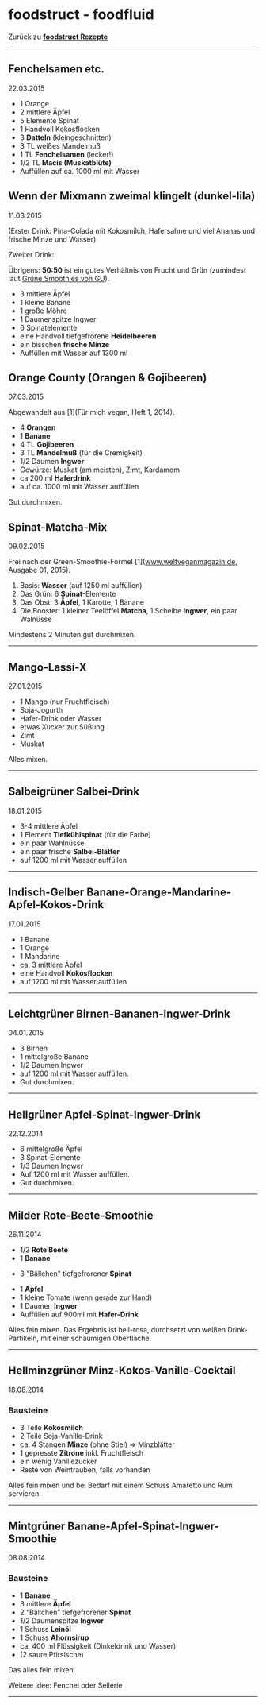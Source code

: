 foodstruct - foodfluid
======================

Zurück zu **[foodstruct Rezepte](foodstruct.md)**

---

Fenchelsamen etc.
-----------------
22.03.2015

* 1 Orange
* 2 mittlere Äpfel
* 5 Elemente Spinat
* 1 Handvoll Kokosflocken
* 3 **Datteln** (kleingeschnitten)
* 3 TL weißes Mandelmuß
* 1 TL **Fenchelsamen** (lecker!)
* 1/2 TL **Macis (Muskatblüte)**
* Auffüllen auf ca. 1000 ml mit Wasser


Wenn der Mixmann zweimal klingelt (dunkel-lila)
-----------------------------------------------
11.03.2015

(Erster Drink: Pina-Colada mit Kokosmilch, Hafersahne und viel Ananas und frische Minze und Wasser)

Zweiter Drink:

Übrigens: **50:50** ist ein gutes Verhältnis von Frucht und Grün (zumindest laut [Grüne Smoothies von GU](http://www.gu.de/buecher/kochbuecher/gesunde-leichte-kueche/441986-gruene-smoothies/)).

* 3 mittlere Äpfel
* 1 kleine Banane
* 1 große Möhre
* 1 Daumenspitze Ingwer
* 6 Spinatelemente
* eine Handvoll tiefgefrorene **Heidelbeeren**
* ein bisschen **frische Minze**
* Auffüllen mit Wasser auf 1300 ml


Orange County (Orangen & Gojibeeren)
------------------------------------
07.03.2015

Abgewandelt aus [1](Für mich vegan, Heft 1, 2014).

* 4 **Orangen**
* 1 **Banane**
* 4 TL **Gojibeeren**
* 3 TL **Mandelmuß** (für die Cremigkeit)
* 1/2 Daumen **Ingwer**
* Gewürze: Muskat (am meisten), Zimt, Kardamom
* ca 200 ml **Haferdrink**
* auf ca. 1000 ml mit Wasser auffüllen

Gut durchmixen.


Spinat-Matcha-Mix
-----------------
09.02.2015

Frei nach der Green-Smoothie-Formel [1](www.weltveganmagazin.de, Ausgabe 01, 2015).

1) Basis:       **Wasser** (auf 1250 ml auffüllen)
2) Das Grün:    6 **Spinat**-Elemente
3) Das Obst:    3 **Äpfel**, 1 Karotte, 1 Banane
4) Die Booster: 1 kleiner Teelöffel **Matcha**, 1 Scheibe **Ingwer**, ein paar Walnüsse

Mindestens 2 Minuten gut durchmixen.

---

Mango-Lassi-X
-------------
27.01.2015

* 1 Mango (nur Fruchtfleisch)
* Soja-Jogurth
* Hafer-Drink oder Wasser
* etwas Xucker zur Süßung
* Zimt
* Muskat

Alles mixen.

---

Salbeigrüner Salbei-Drink
-------------------------
18.01.2015

* 3-4 mittlere Äpfel
* 1 Element **Tiefkühlspinat** (für die Farbe)
* ein paar Wahlnüsse
* ein paar frische **Salbei-Blätter**
* auf 1200 ml mit Wasser auffüllen

---

Indisch-Gelber Banane-Orange-Mandarine-Apfel-Kokos-Drink
--------------------------------------------------------
17.01.2015

* 1 Banane
* 1 Orange
* 1 Mandarine
* ca. 3 mittlere Äpfel
* eine Handvoll **Kokosflocken**
* auf 1200 ml mit Wasser auffüllen

---

Leichtgrüner Birnen-Bananen-Ingwer-Drink
----------------------------------------
04.01.2015

* 3 Birnen
* 1 mittelgroße Banane
* 1/2 Daumen Ingwer
* auf 1200 ml mit Wasser auffüllen.
* Gut durchmixen.

---

Hellgrüner Apfel-Spinat-Ingwer-Drink
------------------------------------
22.12.2014

* 6 mittelgroße Äpfel
* 3 Spinat-Elemente
* 1/3 Daumen Ingwer
* Auf 1200 ml mit Wasser auffüllen.
* Gut durchmixen.

---

Milder Rote-Beete-Smoothie
--------------------------
26.11.2014

* 1/2 **Rote Beete**
* 1 **Banane**
+ 3 "Bällchen" tiefgefrorener **Spinat**
* 1 **Apfel**
* 1 kleine Tomate (wenn gerade zur Hand)
* 1 Daumen **Ingwer**
* Auffüllen auf 900ml mit **Hafer-Drink**

Alles fein mixen.
Das Ergebnis ist hell-rosa, durchsetzt von weißen Drink-Partikeln, mit einer schaumigen Oberfläche.

---

Hellminzgrüner Minz-Kokos-Vanille-Cocktail
------------------------------------------
18.08.2014

### Bausteine

* 3 Teile **Kokosmilch**
* 2 Teile Soja-Vanille-Drink
* ca. 4 Stangen **Minze** (ohne Stiel) => Minzblätter
* 1 gepresste **Zitrone** inkl. Fruchtfleisch
* ein wenig Vanillezucker
* Reste von Weintrauben, falls vorhanden

Alles fein mixen und bei Bedarf mit einem Schuss Amaretto und Rum servieren.

---

Mintgrüner Banane-Apfel-Spinat-Ingwer-Smoothie
----------------------------------------------
08.08.2014

### Bausteine

* 1 **Banane**
* 3 mittlere **Äpfel**
* 2 “Bällchen” tiefgefrorener **Spinat**
* 1/2 Daumenspitze **Ingwer**
* 1 Schuss **Leinöl**
* 1 Schuss **Ahornsirup**
* ca. 400 ml Flüssigkeit (Dinkeldrink und Wasser)
* (2 saure Pfirsische)

Das alles fein mixen.

Weitere Idee: Fenchel oder Sellerie

---
